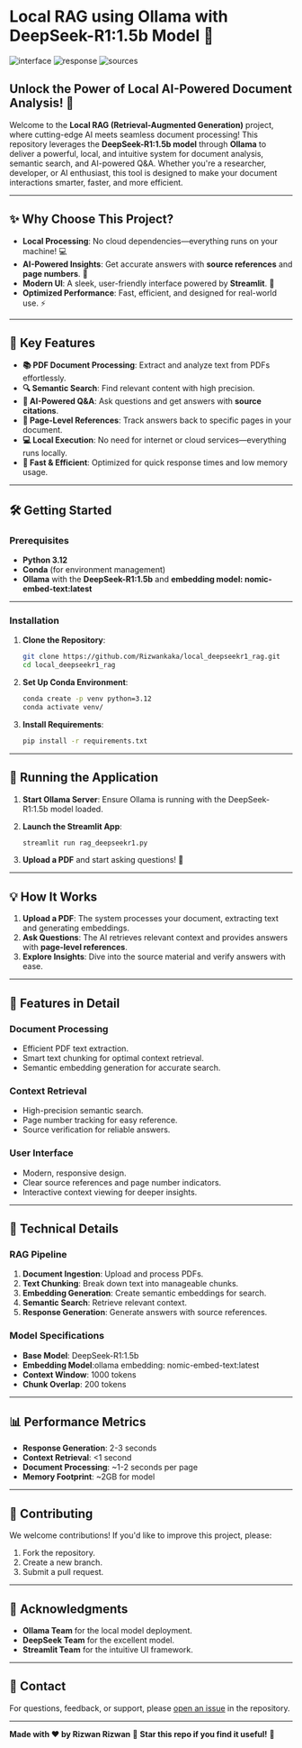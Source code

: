 # **Local RAG using Ollama with DeepSeek-R1:1.5b Model** 🧠



![interface](./images/interface.png)
![response](./images/response.png)
![sources](./images/sources.png)

## **Unlock the Power of Local AI-Powered Document Analysis!** 🌟

Welcome to the **Local RAG (Retrieval-Augmented Generation)** project, where cutting-edge AI meets seamless document processing! This repository leverages the **DeepSeek-R1:1.5b model** through **Ollama** to deliver a powerful, local, and intuitive system for document analysis, semantic search, and AI-powered Q&A. Whether you're a researcher, developer, or AI enthusiast, this tool is designed to make your document interactions smarter, faster, and more efficient.

---

## ✨ **Why Choose This Project?**

- **Local Processing**: No cloud dependencies—everything runs on your machine! 💻
- **AI-Powered Insights**: Get accurate answers with **source references** and **page numbers**. 📑
- **Modern UI**: A sleek, user-friendly interface powered by **Streamlit**. 🎨
- **Optimized Performance**: Fast, efficient, and designed for real-world use. ⚡

---

## 🎯 **Key Features**

- **📚 PDF Document Processing**: Extract and analyze text from PDFs effortlessly.
- **🔍 Semantic Search**: Find relevant content with high precision.
- **🤖 AI-Powered Q&A**: Ask questions and get answers with **source citations**.
- **📑 Page-Level References**: Track answers back to specific pages in your document.
- **💻 Local Execution**: No need for internet or cloud services—everything runs locally.
- **🚀 Fast & Efficient**: Optimized for quick response times and low memory usage.

---

## 🛠️ **Getting Started**

### **Prerequisites**

- **Python 3.12**
- **Conda** (for environment management)
- **Ollama** with the **DeepSeek-R1:1.5b** and **embedding model: nomic-embed-text:latest**

---

### **Installation**

1. **Clone the Repository**:

   ```bash
   git clone https://github.com/Rizwankaka/local_deepseekr1_rag.git
   cd local_deepseekr1_rag
   ```
2. **Set Up Conda Environment**:

   ```bash
   conda create -p venv python=3.12
   conda activate venv/
   ```
3. **Install Requirements**:

   ```bash
   pip install -r requirements.txt
   ```

---

## 🚀 **Running the Application**

1. **Start Ollama Server**:
   Ensure Ollama is running with the DeepSeek-R1:1.5b model loaded.
2. **Launch the Streamlit App**:

   ```bash
   streamlit run rag_deepseekr1.py
   ```
3. **Upload a PDF** and start asking questions! 🤖

---

## 💡 **How It Works**

1. **Upload a PDF**: The system processes your document, extracting text and generating embeddings.
2. **Ask Questions**: The AI retrieves relevant context and provides answers with **page-level references**.
3. **Explore Insights**: Dive into the source material and verify answers with ease.

---

## 🎨 **Features in Detail**

### **Document Processing**

- Efficient PDF text extraction.
- Smart text chunking for optimal context retrieval.
- Semantic embedding generation for accurate search.

### **Context Retrieval**

- High-precision semantic search.
- Page number tracking for easy reference.
- Source verification for reliable answers.

### **User Interface**

- Modern, responsive design.
- Clear source references and page number indicators.
- Interactive context viewing for deeper insights.

---

## 🔧 **Technical Details**

### **RAG Pipeline**

1. **Document Ingestion**: Upload and process PDFs.
2. **Text Chunking**: Break down text into manageable chunks.
3. **Embedding Generation**: Create semantic embeddings for search.
4. **Semantic Search**: Retrieve relevant context.
5. **Response Generation**: Generate answers with source references.

### **Model Specifications**

- **Base Model**: DeepSeek-R1:1.5b
- **Embedding Model**:ollama embedding: nomic-embed-text:latest
- **Context Window**: 1000 tokens
- **Chunk Overlap**: 200 tokens

---

## 📊 **Performance Metrics**

- **Response Generation**: 2-3 seconds
- **Context Retrieval**: <1 second
- **Document Processing**: ~1-2 seconds per page
- **Memory Footprint**: ~2GB for model

---

## 🤝 **Contributing**

We welcome contributions! If you'd like to improve this project, please:

1. Fork the repository.
2. Create a new branch.
3. Submit a pull request.

---


## 🙏 **Acknowledgments**

- **Ollama Team** for the local model deployment.
- **DeepSeek Team** for the excellent model.
- **Streamlit Team** for the intuitive UI framework.

---

## 🔗 **Contact**

For questions, feedback, or support, please [open an issue](https://github.com/your-username/local-rag-ollama-deepseek/issues) in the repository.

---

**Made with ❤️ by Rizwan Rizwan**
🌟 **Star this repo if you find it useful!** 🌟
